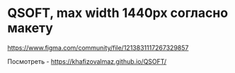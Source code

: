 # QSOFT, max width 1440px согласно макету 
https://www.figma.com/community/file/1213831117267329857

Посмотреть - https://khafizovalmaz.github.io/QSOFT/
